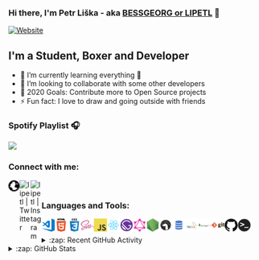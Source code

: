 ### Hi there, I'm Petr Liška - aka [BESSGEORG or LIPETL][website] 👋

[![Website](https://img.shields.io/website?label=LIPETL.eu&style=for-the-badge&url=https%3A%2F%2Flipetl.eu)](https://lipetl.eu)

## I'm a Student, Boxer and Developer

- 🌱 I’m currently learning everything 🤣
- 👯 I’m looking to collaborate with some other developers
- 🥅 2020 Goals: Contribute more to Open Source projects
- ⚡ Fun fact: I love to draw and going outside with friends

### Spotify Playlist 🎧

[<img  align="left"  src="https://mosaic.scdn.co/60/ab67616d0000b2731e6996455bedde98bee4d8f3ab67616d0000b2739bdba17352524fb9753a854fab67616d0000b273aa23541264bf8e3de8d9ad2aab67616d0000b273d924507819a6184ba30b4b33">][spotify]
<br />
### Connect with me:

[<img align="left" alt="lieptl.eu" width="22px" src="https://raw.githubusercontent.com/iconic/open-iconic/master/svg/globe.svg" />][website]
[<img align="left" alt="lipetl | Twitter" width="22px" src="https://cdn.jsdelivr.net/npm/simple-icons@v3/icons/twitter.svg" />][twitter]
[<img align="left" alt="lipetl | Instagram" width="22px" src="https://cdn.jsdelivr.net/npm/simple-icons@v3/icons/instagram.svg" />][instagram]

<br />

### Languages and Tools:

<img align="left" alt="Visual Studio Code" width="26px" src="https://raw.githubusercontent.com/github/explore/80688e429a7d4ef2fca1e82350fe8e3517d3494d/topics/visual-studio-code/visual-studio-code.png" />
<img align="left" alt="HTML5" width="26px" src="https://raw.githubusercontent.com/github/explore/80688e429a7d4ef2fca1e82350fe8e3517d3494d/topics/html/html.png" />
<img align="left" alt="CSS3" width="26px" src="https://raw.githubusercontent.com/github/explore/80688e429a7d4ef2fca1e82350fe8e3517d3494d/topics/css/css.png" />
<img align="left" alt="Sass" width="26px" src="https://raw.githubusercontent.com/github/explore/80688e429a7d4ef2fca1e82350fe8e3517d3494d/topics/sass/sass.png" />
<img align="left" alt="JavaScript" width="26px" src="https://raw.githubusercontent.com/github/explore/80688e429a7d4ef2fca1e82350fe8e3517d3494d/topics/javascript/javascript.png" />
<img align="left" alt="React" width="26px" src="https://raw.githubusercontent.com/github/explore/80688e429a7d4ef2fca1e82350fe8e3517d3494d/topics/react/react.png" />
<img align="left" alt="Gatsby" width="26px" src="https://raw.githubusercontent.com/github/explore/e94815998e4e0713912fed477a1f346ec04c3da2/topics/gatsby/gatsby.png" />
<img align="left" alt="GraphQL" width="26px" src="https://raw.githubusercontent.com/github/explore/80688e429a7d4ef2fca1e82350fe8e3517d3494d/topics/graphql/graphql.png" />
<img align="left" alt="Node.js" width="26px" src="https://raw.githubusercontent.com/github/explore/80688e429a7d4ef2fca1e82350fe8e3517d3494d/topics/nodejs/nodejs.png" />
<img align="left" alt="Deno" width="26px" src="https://raw.githubusercontent.com/github/explore/361e2821e2dea67711cde99c9c40ed357061cf27/topics/deno/deno.png" />
<img align="left" alt="SQL" width="26px" src="https://raw.githubusercontent.com/github/explore/80688e429a7d4ef2fca1e82350fe8e3517d3494d/topics/sql/sql.png" />
<img align="left" alt="MySQL" width="26px" src="https://raw.githubusercontent.com/github/explore/80688e429a7d4ef2fca1e82350fe8e3517d3494d/topics/mysql/mysql.png" />
<img align="left" alt="MongoDB" width="26px" src="https://raw.githubusercontent.com/github/explore/80688e429a7d4ef2fca1e82350fe8e3517d3494d/topics/mongodb/mongodb.png" />
<img align="left" alt="Git" width="26px" src="https://raw.githubusercontent.com/github/explore/80688e429a7d4ef2fca1e82350fe8e3517d3494d/topics/git/git.png" />
<img align="left" alt="GitHub" width="26px" src="https://raw.githubusercontent.com/github/explore/78df643247d429f6cc873026c0622819ad797942/topics/github/github.png" />
<img align="left" alt="Terminal" width="26px" src="https://raw.githubusercontent.com/github/explore/80688e429a7d4ef2fca1e82350fe8e3517d3494d/topics/terminal/terminal.png" />

<br />
<br />



<details>
  <summary>:zap: Recent GitHub Activity</summary>
  
<!--START_SECTION:activity-->

<!--END_SECTION:activity-->

</details>

<details>
  <summary>:zap: GitHub Stats</summary>

  <img align="left" alt="lipetl's GitHub Stats" src="https://github-readme-stats.codestackr.vercel.app/api?username=BESSGEORG&show_icons=true&hide_border=true" />
</details>

[website]: https://lipetl.eu
[twitter]: https://twitter.com/foxakox
[youtube]: https://youtube.com/BZEVA
[instagram]: https://instagram.com/_li_sak_
[spotify]: https://open.spotify.com/playlist/1aupmakx4lm0Qzj1EfWAQP?si=AC14MykkRBS3QHSc37K5Eg
